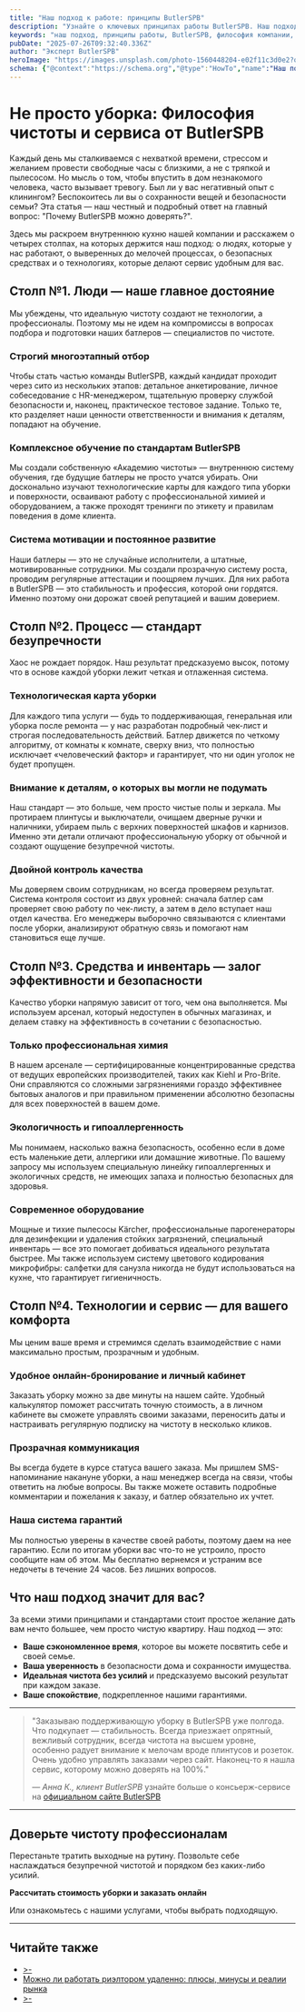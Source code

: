 ```yaml
---
title: "Наш подход к работе: принципы ButlerSPB"
description: "Узнайте о ключевых принципах работы ButlerSPB. Наш подход основан на глубокой экспертизе, внимании к деталям и стремлении к безупречному результату для каждого клиента."
keywords: "наш подход, принципы работы, ButlerSPB, философия компании, стандарты качества, клиентоориентированность, миссия"
pubDate: "2025-07-26T09:32:40.336Z"
author: "Эксперт ButlerSPB"
heroImage: "https://images.unsplash.com/photo-1560448204-e02f11c3d0e2?q=80&w=2070&auto=format&fit=crop"
schema: {"@context":"https://schema.org","@type":"HowTo","name":"Наш подход к работе: принципы ButlerSPB","description":"Узнайте о ключевых принципах работы ButlerSPB. Наш подход основан на глубокой экспертизе, внимании к деталям и стремлении к безупречному результату для каждого клиента.","image":{"@type":"ImageObject","url":"https://images.unsplash.com/photo-1560448204-e02f11c3d0e2?q=80&w=2070&auto=format&fit=crop"},"aggregateRating":{"@type":"AggregateRating","ratingValue":"4.8","reviewCount":357,"bestRating":"5","worstRating":"1"},"publisher":{"@type":"Organization","name":"Блог ButlerSPB","logo":{"@type":"ImageObject","url":"https://butlerspb-blog.netlify.app/favicon.ico"}},"mainEntityOfPage":{"@type":"WebPage","@id":"https://butlerspb-blog.netlify.app/blog/nash-podhod/"}}
---
```

# Не просто уборка: Философия чистоты и сервиса от ButlerSPB

Каждый день мы сталкиваемся с нехваткой времени, стрессом и желанием провести свободные часы с близкими, а не с тряпкой и пылесосом. Но мысль о том, чтобы впустить в дом незнакомого человека, часто вызывает тревогу. Был ли у вас негативный опыт с клинингом? Беспокоитесь ли вы о сохранности вещей и безопасности семьи? Эта статья — наш честный и подробный ответ на главный вопрос: "Почему ButlerSPB можно доверять?".

Здесь мы раскроем внутреннюю кухню нашей компании и расскажем о четырех столпах, на которых держится наш подход: о людях, которые у нас работают, о выверенных до мелочей процессах, о безопасных средствах и о технологиях, которые делают сервис удобным для вас.

## Столп №1. Люди — наше главное достояние

Мы убеждены, что идеальную чистоту создают не технологии, а профессионалы. Поэтому мы не идем на компромиссы в вопросах подбора и подготовки наших батлеров — специалистов по чистоте.

### Строгий многоэтапный отбор
Чтобы стать частью команды ButlerSPB, каждый кандидат проходит через сито из нескольких этапов: детальное анкетирование, личное собеседование с HR-менеджером, тщательную проверку службой безопасности и, наконец, практическое тестовое задание. Только те, кто разделяет наши ценности ответственности и внимания к деталям, попадают на обучение.

### Комплексное обучение по стандартам ButlerSPB
Мы создали собственную «Академию чистоты» — внутреннюю систему обучения, где будущие батлеры не просто учатся убирать. Они досконально изучают технологические карты для каждого типа уборки и поверхности, осваивают работу с профессиональной химией и оборудованием, а также проходят тренинги по этикету и правилам поведения в доме клиента.

### Система мотивации и постоянное развитие
Наши батлеры — это не случайные исполнители, а штатные, мотивированные сотрудники. Мы создали прозрачную систему роста, проводим регулярные аттестации и поощряем лучших. Для них работа в ButlerSPB — это стабильность и профессия, которой они гордятся. Именно поэтому они дорожат своей репутацией и вашим доверием.

## Столп №2. Процесс — стандарт безупречности

Хаос не рождает порядок. Наш результат предсказуемо высок, потому что в основе каждой уборки лежит четкая и отлаженная система.

### Технологическая карта уборки
Для каждого типа услуги — будь то поддерживающая, генеральная или уборка после ремонта — у нас разработан подробный чек-лист и строгая последовательность действий. Батлер движется по четкому алгоритму, от комнаты к комнате, сверху вниз, что полностью исключает «человеческий фактор» и гарантирует, что ни один уголок не будет пропущен.

### Внимание к деталям, о которых вы могли не подумать
Наш стандарт — это больше, чем просто чистые полы и зеркала. Мы протираем плинтусы и выключатели, очищаем дверные ручки и наличники, убираем пыль с верхних поверхностей шкафов и карнизов. Именно эти детали отличают профессиональную уборку от обычной и создают ощущение безупречной чистоты.

### Двойной контроль качества
Мы доверяем своим сотрудникам, но всегда проверяем результат. Система контроля состоит из двух уровней: сначала батлер сам проверяет свою работу по чек-листу, а затем в дело вступает наш отдел качества. Его менеджеры выборочно связываются с клиентами после уборки, анализируют обратную связь и помогают нам становиться еще лучше.

## Столп №3. Средства и инвентарь — залог эффективности и безопасности

Качество уборки напрямую зависит от того, чем она выполняется. Мы используем арсенал, который недоступен в обычных магазинах, и делаем ставку на эффективность в сочетании с безопасностью.

### Только профессиональная химия
В нашем арсенале — сертифицированные концентрированные средства от ведущих европейских производителей, таких как Kiehl и Pro-Brite. Они справляются со сложными загрязнениями гораздо эффективнее бытовых аналогов и при правильном применении абсолютно безопасны для всех поверхностей в вашем доме.

### Экологичность и гипоаллергенность
Мы понимаем, насколько важна безопасность, особенно если в доме есть маленькие дети, аллергики или домашние животные. По вашему запросу мы используем специальную линейку гипоаллергенных и экологичных средств, не имеющих запаха и полностью безопасных для здоровья.

### Современное оборудование
Мощные и тихие пылесосы Kärcher, профессиональные парогенераторы для дезинфекции и удаления стойких загрязнений, специальный инвентарь — все это помогает добиваться идеального результата быстрее. Мы также используем систему цветового кодирования микрофибры: салфетки для санузла никогда не будут использоваться на кухне, что гарантирует гигиеничность.

## Столп №4. Технологии и сервис — для вашего комфорта

Мы ценим ваше время и стремимся сделать взаимодействие с нами максимально простым, прозрачным и удобным.

### Удобное онлайн-бронирование и личный кабинет
Заказать уборку можно за две минуты на нашем сайте. Удобный калькулятор поможет рассчитать точную стоимость, а в личном кабинете вы сможете управлять своими заказами, переносить даты и настраивать регулярную подписку на чистоту в несколько кликов.

### Прозрачная коммуникация
Вы всегда будете в курсе статуса вашего заказа. Мы пришлем SMS-напоминание накануне уборки, а наш менеджер всегда на связи, чтобы ответить на любые вопросы. Вы также можете оставить подробные комментарии и пожелания к заказу, и батлер обязательно их учтет.

### Наша система гарантий
Мы полностью уверены в качестве своей работы, поэтому даем на нее гарантию. Если по итогам уборки вас что-то не устроило, просто сообщите нам об этом. Мы бесплатно вернемся и устраним все недочеты в течение 24 часов. Без лишних вопросов.

## Что наш подход значит для вас?

За всеми этими принципами и стандартами стоит простое желание дать вам нечто большее, чем просто чистую квартиру. Наш подход — это:
*   **Ваше сэкономленное время**, которое вы можете посвятить себе и своей семье.
*   **Ваша уверенность** в безопасности дома и сохранности имущества.
*   **Идеальная чистота без усилий** и предсказуемо высокий результат при каждом заказе.
*   **Ваше спокойствие**, подкрепленное нашими гарантиями.

***

> "Заказываю поддерживающую уборку в ButlerSPB уже полгода. Что подкупает — стабильность. Всегда приезжает опрятный, вежливый сотрудник, всегда чистота на высшем уровне, особенно радует внимание к мелочам вроде плинтусов и розеток. Очень удобно управлять заказами через сайт. Наконец-то я нашла сервис, которому можно доверять на 100%."
>
> *— Анна К., клиент ButlerSPB* узнайте больше о консьерж-сервисе на <a href="https://butlerspb.ru/svyazatsya-s-konserzh-servisom" target="_blank" rel="nofollow">официальном сайте ButlerSPB</a>

***

## Доверьте чистоту профессионалам

Перестаньте тратить выходные на рутину. Позвольте себе наслаждаться безупречной чистотой и порядком без каких-либо усилий.

**Рассчитать стоимость уборки и заказать онлайн**

Или ознакомьтесь с нашими услугами, чтобы выбрать подходящую.

---

## Читайте также

*   [>-](/blog/razrabotka-gida-po-rayonu-neturisticheskie-mesta-kotorye-ocenyat-gosti/)
*   [Можно ли работать риэлтором удаленно: плюсы, минусы и реалии рынка](/blog/mozhno-li-rabotat-rieltorom-udalenno-plyusy-i-minusy/)
*   [>-](/blog/kak-upravlyat-kvartiroy-esli-vy-nahodites-v-drugoy-strane/)

